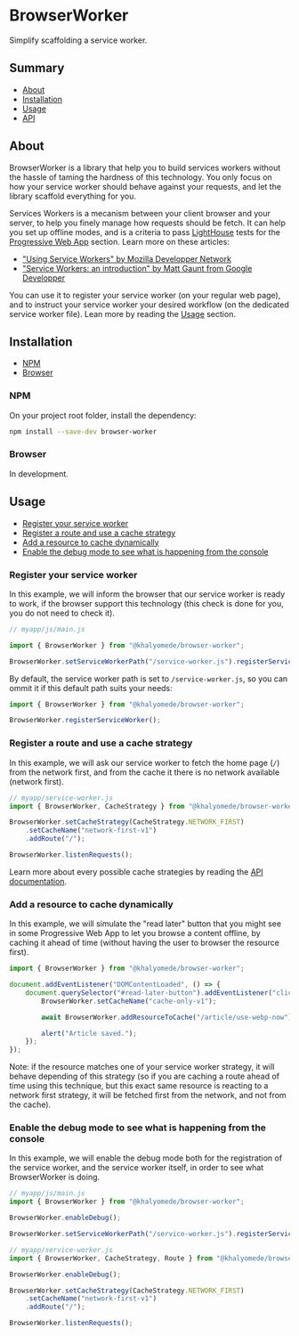 # BrowserWorker

Simplify scaffolding a service worker.

## Summary

- [About](#about)
- [Installation](#installation)
- [Usage](#usage)
- [API](api.md)

## About

BrowserWorker is a library that help you to build services workers without the hassle of taming the hardness of this technology. You only focus on how your service worker should behave against your requests, and let the library scaffold everything for you.

Services Workers is a mecanism between your client browser and your server, to help you finely manage how requests should be fetch. It can help you set up offline modes, and is a criteria to pass [LightHouse](https://developers.google.com/web/tools/lighthouse/) tests for the [Progressive Web App](https://developers.google.com/web/progressive-web-apps/) section. Learn more on these articles:

- ["Using Service Workers" by Mozilla Developper Network](https://developer.mozilla.org/en-US/docs/Web/API/Service_Worker_API/Using_Service_Workers)
- ["Service Workers: an introduction" by Matt Gaunt from Google Developper](https://developers.google.com/web/fundamentals/primers/service-workers/)

You can use it to register your service worker (on your regular web page), and to instruct your service worker your desired workflow (on the dedicated service worker file). Lean more by reading the [Usage](#usage) section.

## Installation

- [NPM](#with-npm)
- [Browser](#browser)

### NPM

On your project root folder, install the dependency:

```bash
npm install --save-dev browser-worker
```

### Browser

In development.

## Usage

- [Register your service worker](#register-your-service-worker)
- [Register a route and use a cache strategy](#register-a-route-and-use-a-cache-strategy)
- [Add a resource to cache dynamically](#add-a-resource-to-cache-dynamically)
- [Enable the debug mode to see what is happening from the console](#enable-the-debug-mode-to-see-what-is-happening-from-the-console)

### Register your service worker

In this example, we will inform the browser that our service worker is ready to work, if the browser support this technology (this check is done for you, you do not need to check it).

```javascript
// myapp/js/main.js

import { BrowserWorker } from "@khalyomede/browser-worker";

BrowserWorker.setServiceWorkerPath("/service-worker.js").registerServiceWorker();
```

By default, the service worker path is set to `/service-worker.js`, so you can ommit it if this default path suits your needs:

```javascript
import { BrowserWorker } from "@khalyomede/browser-worker";

BrowserWorker.registerServiceWorker();
```

### Register a route and use a cache strategy

In this example, we will ask our service worker to fetch the home page (`/`) from the network first, and from the cache it there is no network available (network first).

```javascript
// myapp/service-worker.js
import { BrowserWorker, CacheStrategy } from "@khalyomede/browser-worker";

BrowserWorker.setCacheStrategy(CacheStrategy.NETWORK_FIRST)
	.setCacheName("network-first-v1")
	.addRoute("/");

BrowserWorker.listenRequests();
```

Learn more about every possible cache strategies by reading the [API documentation](api.md).

### Add a resource to cache dynamically

In this example, we will simulate the "read later" button that you might see in some Progressive Web App to let you browse a content offline, by caching it ahead of time (without having the user to browser the resource first).

```javascript
import { BrowserWorker } from "@khalyomede/browser-worker";

document.addEventListener("DOMContentLoaded", () => {
	document.querySelector("#read-later-button").addEventListener("click", async () => {
		BrowserWorker.setCacheName("cache-only-v1");

		await BrowserWorker.addResourceToCache("/article/use-webp-now");

		alert("Article saved.");
	});
});
```

Note: if the resource matches one of your service worker strategy, it will behave depending of this strategy (so if you are caching a route ahead of time using this technique, but this exact same resource is reacting to a network first strategy, it will be fetched first from the network, and not from the cache).

### Enable the debug mode to see what is happening from the console

In this example, we will enable the debug mode both for the registration of the service worker, and the service worker itself, in order to see what BrowserWorker is doing.

```javascript
// myapp/js/main.js
import { BrowserWorker } from "@khalyomede/browser-worker";

BrowserWorker.enableDebug();

BrowserWorker.setServiceWorkerPath("/service-worker.js").registerServiceWorker();
```

```javascript
// myapp/service-worker.js
import { BrowserWorker, CacheStrategy, Route } from "@khalyomede/browser-worker";

BrowserWorker.enableDebug();

BrowserWorker.setCacheStrategy(CacheStrategy.NETWORK_FIRST)
	.setCacheName("network-first-v1")
	.addRoute("/");

BrowserWorker.listenRequests();
```
